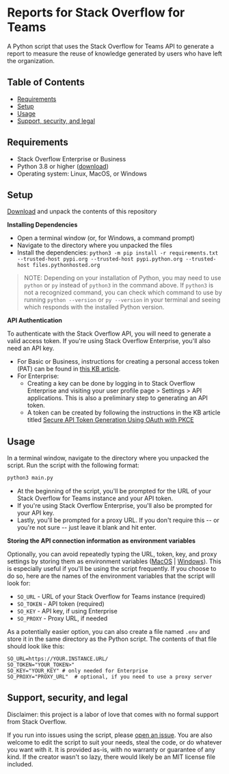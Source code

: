 # Reports for Stack Overflow for Teams
A Python script that uses the Stack Overflow for Teams API to generate a report to measure the reuse of knowledge generated by users who have left the organization.

## Table of Contents
* [Requirements](https://github.com/jklick-so/so4t_reports?tab=readme-ov-file#requirements)
* [Setup](https://github.com/jklick-so/so4t_reports?tab=readme-ov-file#setup)
* [Usage](https://github.com/jklick-so/so4t_reports?tab=readme-ov-file#usage)
* [Support, security, and legal](https://github.com/jklick-so/so4t_reports?tab=readme-ov-file#support-security-and-legal)


## Requirements
* Stack Overflow Enterprise or Business
* Python 3.8 or higher ([download](https://www.python.org/downloads/))
* Operating system: Linux, MacOS, or Windows

## Setup

[Download](https://github.com/jklick-so/so4t_reports/archive/refs/heads/main.zip) and unpack the contents of this repository

**Installing Dependencies**

* Open a terminal window (or, for Windows, a command prompt)
* Navigate to the directory where you unpacked the files
* Install the dependencies: `python3 -m pip install -r requirements.txt --trusted-host pypi.org --trusted-host pypi.python.org --trusted-host files.pythonhosted.org`

> NOTE: Depending on your installation of Python, you may need to use `python` or `py` instead of `python3` in the command above. If `python3` is not a recognized command, you can check which command to use by running `python --version` or `py --version` in your terminal and seeing which responds with the installed Python version.


**API Authentication**

To authenticate with the Stack Overflow API, you will need to generate a valid access token. If you're using Stack Overflow Enterprise, you'll also need an API key.

* For Basic or Business, instructions for creating a personal access token (PAT) can be found in [this KB article](https://stackoverflow.help/en/articles/4385859-stack-overflow-for-teams-api).
* For Enterprise:
    * Creating a key can be done by logging in to Stack Overflow Enterprise and visiting your user profile page > Settings > API applications. This is also a preliminary step to generating an API token.
    * A token can be created by following the instructions in the KB article titled [Secure API Token Generation Using OAuth with PKCE](https://support.stackenterprise.co/support/solutions/articles/22000286119-secure-api-token-generation-using-oauth-with-pkce)


## Usage

In a terminal window, navigate to the directory where you unpacked the script. Run the script with the following format:

```sh
python3 main.py
```

* At the beginning of the script, you'll be prompted for the URL of your Stack Overflow for Teams instance and your API token. 
* If you're using Stack Overflow Enterprise, you'll also be prompted for your API key. 
* Lastly, you'll be prompted for a proxy URL. If you don't require this -- or you're not sure -- just leave it blank and hit enter.

**Storing the API connection information as environment variables**

Optionally, you can avoid repeatedly typing the URL, token, key, and proxy settings by storing them as environment variables ([MacOS](https://apple.stackexchange.com/questions/106778/how-do-i-set-environment-variables-on-os-x) | [Windows](https://superuser.com/questions/212150/how-to-set-env-variable-in-windows-cmd-line)). This is especially useful if you'll be using the script frequently. If you choose to do so, here are the names of the environment variables that the script will look for:

* `SO_URL` - URL of your Stack Overflow for Teams instance (required)
* `SO_TOKEN` - API token (required)
* `SO_KEY` - API key, if using Enterprise   
* `SO_PROXY` - Proxy URL, if needed

As a potentially easier option, you can also create a file named `.env` and store it in the same directory as the Python script. The contents of that file should look like this:
```
SO_URL=https://YOUR.INSTANCE.URL/
SO_TOKEN="YOUR_TOKEN>"
SO_KEY="YOUR_KEY" # only needed for Enterprise
SO_PROXY="PROXY_URL"  # optional, if you need to use a proxy server
```

## Support, security, and legal
Disclaimer: this project is a labor of love that comes with no formal support from Stack Overflow. 

If you run into issues using the script, please [open an issue](https://github.com/jklick-so/so4t_reports/issues). You are also welcome to edit the script to suit your needs, steal the code, or do whatever you want with it. It is provided as-is, with no warranty or guarantee of any kind. If the creator wasn't so lazy, there would likely be an MIT license file included.
